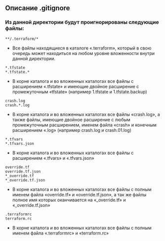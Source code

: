 ## Описание .gitignore
### Из данной директории будут проигнорированы следующие файлы:
```
**/.terraform/*
```
- Все файлы находящиеся в каталоге «.terraform», который в свою очередь может находиться на любом уровне вложенности внутри данной директории.
```
*.tfstate
*.tfstate.*
```
- В корне каталога и во вложенных каталогах все файлы с расширением «.tfstate» и имеющие двойное расширение с промежуточным «tfstate» (например 1.tfstate и 1.tfstate.backup)
```
crash.log
crash.*.log
```
- В корне каталога и во вложенных каталогах все файлы «crash.log», а также файлы, имеющие двойное расширение с любым промежуточным расширением, именем файла «crash» и конечным расширением «.log» (например crash.log и crash.01.log)
```
*.tfvars
*.tfvars.json
```
- В корне каталога и во вложенных каталогах все файлы с расширением «.tfvars» и «.tfvars.json»
```
override.tf
override.tf.json
*_override.tf
*_override.tf.json
```
- В корне каталога и во вложенных каталогах все файлы с полным именем файла «override.tf» и «override.tf.json», а так же файлы полное имя которых оканчивается на «_override.tf» и «_override.tf.json»
```
.terraformrc
terraform.rc
```
- В корне каталога и во вложенных каталогах все файлы с полным именем файла «.terraformrc» и «terraform.rc»

